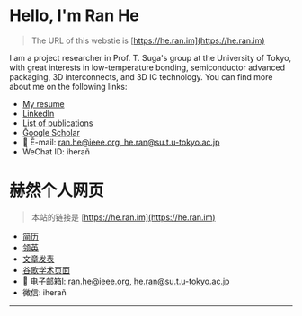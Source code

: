 # Hello, I'm Ran He

> The URL of this webstie is [https://he.ran.im](https://he.ran.im)

I am a project researcher in Prof. T. Suga's group at the University of Tokyo, with great interests in low-temperature bonding, semiconductor advanced packaging, 3D interconnects, and 3D IC technology. You can find more about me on the following links:

* [My resume](https://he.ran.im/resume.html)
* [LinkedIn](https://www.linkedin.com/in/heran/)
* [List of publications](https://he.ran.im/pub.html)
* [Ḡoogle Scholar](https://goo.gl/RI5xES)
* 📧 Ĕ-mail: [ran.he@ieee.org, he.ran@su.t.u-tokyo.ac.jp](mailto:ran.he@ieee.org,he.ran@su.t.u-tokyo.ac.jp)
* ẆeChat ID: iherañ


# 赫然个人网页
> 本站的链接是 [https://he.ran.im](https://he.ran.im)

* [简历](https://he.ran.im/resume.html)
* [领英](https://www.linkedin.com/in/heran/)
* [文章发表](https://he.ran.im/pub.html)
* [谷歌学术页面](https://goo.gl/RI5xES)
* 📧 电子邮箱l: [ran.he@ieee.org, he.ran@su.t.u-tokyo.ac.jp](mailto:ran.he@ieee.org,he.ran@su.t.u-tokyo.ac.jp)
* 微信: iherañ
---
